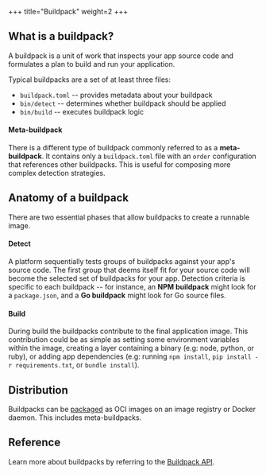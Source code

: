 +++
title="Buildpack"
weight=2
+++

## What is a buildpack?

A buildpack is a unit of work that inspects your app source code and formulates a plan to build and run your
application.

<!--more-->

Typical buildpacks are a set of at least three files:

* `buildpack.toml` -- provides metadata about your buildpack
* `bin/detect` -- determines whether buildpack should be applied
* `bin/build` -- executes buildpack logic

#### Meta-buildpack

There is a different type of buildpack commonly referred to as a **meta-buildpack**. It contains only a 
`buildpack.toml` file with an `order` configuration that references other buildpacks. This is useful for 
composing more complex detection strategies.

## Anatomy of a buildpack

There are two essential phases that allow buildpacks to create a runnable image.

#### Detect

A platform sequentially tests groups of buildpacks against your app's source code. The first group that deems itself 
fit for your source code will become the selected set of buildpacks for your app. Detection criteria is specific to each 
buildpack -- for instance, an **NPM buildpack** might look for a `package.json`, and a **Go buildpack** might look for 
Go source files.

#### Build

During build the buildpacks contribute to the final application image. This contribution could be as simple as setting 
some environment variables within the image, creating a layer containing a binary (e.g: node, python, or ruby), or 
adding app dependencies (e.g: running `npm install`, `pip install -r requirements.txt`, or `bundle install`).

## Distribution

Buildpacks can be [packaged][package-a-buildpack] as OCI images on an image registry or Docker daemon. This includes meta-buildpacks.

## Reference

Learn more about buildpacks by referring to the [Buildpack API][buildpack-api]. 

[buildpack-api]: /docs/reference/buildpack-api
[package-a-buildpack]: /docs/buildpack-author-guide/package-a-buildpack/
